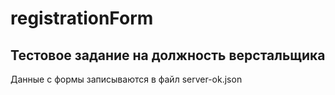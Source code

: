 # registrationForm

## Тестовое задание на должность верстальщика

Данные с формы записываются в файл server-ok.json
